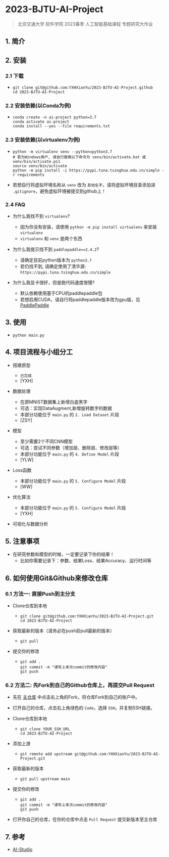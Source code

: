 # 2023-BJTU-AI-Project

> 北京交通大学 软件学院 2023春季 人工智能基础课程 专题研究大作业

## 1. 简介

## 2. 安装

### 2.1 下载

- ```
  git clone git@github.com:YXHXianYu/2023-BJTU-AI-Project.github
  cd 2023-BJTU-AI-Project
  ```

### 2.2 安装依赖(以Conda为例)

- ```
  conda create -n ai-project python=3.7
  conda activate ai-project
  conda install --yes --file requirements.txt
  ```

### 2.3 安装依赖(以virtualenv为例)

- ```
  python -m virtualenv venv --python=python3.7
  # 若为Windows用户, 请自行替换以下命令为 venv/bin/activate.bat 或 venv/bin/activate.ps1
  source venv/bin/activate
  python -m pip install -i https://pypi.tuna.tsinghua.edu.cn/simple -r requirements
  ```

- 若想自行将虚拟环境名称从 `venv` 改为 `其他名字`，请将虚拟环境目录添加进 `.gitignore`，避免虚拟环境被提交到github上！

### 2.4 FAQ

- 为什么我找不到 `virtualenv`?
  - 因为你没有安装，请使用 `python -m pip install virtualenv` 来安装 `virtualenv`
  - `virtualenv` 和 `venv` 是两个东西

- 为什么我提示找不到 `paddlepaddle==2.4.2`?
  - 请确定目前python版本为 `python3.7`
  - 若仍找不到, 请确定使用了清华源: `https://pypi.tuna.tsinghua.edu.cn/simple`

- 为什么我显卡很好，但是跑代码速度很慢?
  - 默认依赖使用基于CPU的paddlepaddle包
  - 若想启用CUDA，请自行将paddlepaddle版本改为gpu版，见 [PaddlePaddle](https://www.paddlepaddle.org.cn/install/quick)

## 3. 使用

- `python main.py`

## 4. 项目流程与小组分工

- 搭建原型
  - `已完成`
  - [YXH]

- 数据处理
  - 在原MNIST数据集上新增白底黑字
  - 可选：实现DataAugment,新增旋转数字的数据
  - 本部分功能位于 `main.py` 的 `2. Load Dataset` 片段
  - [ZSY]

- 模型
  - 至少需要2个不同CNN模型
  - 可选：尝试不同参数（增加层、删除层、修改层等）
  - 本部分功能位于 `main.py` 的 `4. Define Model` 片段
  - [YLW]

- Loss函数
  - 本部分功能位于 `main.py` 的 `5. Configure Model` 片段
  - [WW]

- 优化算法
  - 本部分功能位于 `main.py` 的 `5. Configure Model` 片段
  - [YXH]

- 可视化与数据分析

## 5. 注意事项

- 在研究参数和模型的时候，一定要记录下你的结果！
  - 比如你需要记录下：参数、结果Loss、结果Accuracy、运行时间等

## 6. 如何使用Git&Github来修改仓库

### 6.1 方法一: 直接Push到主分支

- Clone仓库到本地
  - ```
    git clone git@github.com:YXHXianYu/2023-BJTU-AI-Project.git
    cd 2023-BJTU-AI-Project
    ```
- 获取最新的版本（请务必在push前pull最新的版本）
  - ```
    git pull
    ```

- 提交你的修改
  - ```
    git add .
    git commit -m "请写上本次commit的修改内容"
    git push
    ```

### 6.2 方法二: 先Fork到自己的Github仓库上，再提交Pull Request

- 先在 [主仓库](https://github.com/YXHXianYu/2023-BJTU-AI-Project) 中点击右上角的Fork，将仓库Fork到自己的账户中。

- 打开自己的仓库，点击右上角绿色的 `Code`，选择 `SSH`，并复制SSH链接。

- Clone仓库到本地
  - ```
    git clone YOUR_SSH_URL
    cd 2023-BJTU-AI-Project
    ```

- 添加上游
  - ```
    git remote add upstream git@github.com:YXHXianYu/2023-BJTU-AI-Project.git
    ```

- 获取最新的版本
  - ```
    git pull upstream main
    ```

- 提交你的修改
  - ```
    git add .
    git commit -m "请写上本次commit的修改内容"
    git push
    ```

- 打开你自己的仓库，在你的仓库中点击 `Pull Request` 提交新版本至主仓库

## 7. 参考

- [AI-Studio](https://aistudio.baidu.com/aistudio/projectdetail/1514092)
